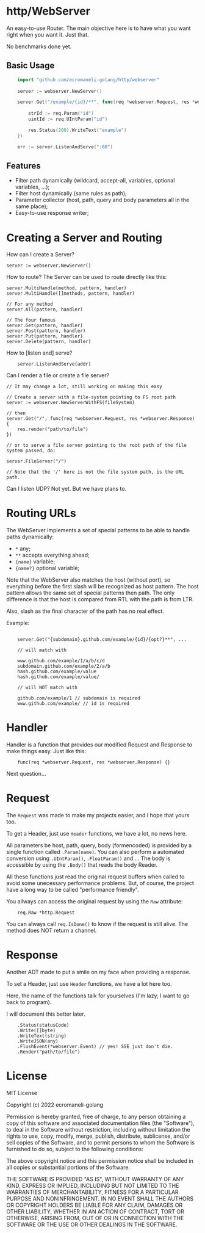 # http/WebServer
An easy-to-use Router. The main objective here is to have what you want right when you want it. Just that.

No benchmarks done yet.

## Basic Usage
```go
    import "github.com/ecromaneli-golang/http/webserver"
    
    server := webserver.NewServer()

    server.Get("/example/{id}/**", func(req *webserver.Request, res *webserver.Response) {
        
        strId := req.Param("id")
        uintId := req.UIntParam("id")

        res.Status(200).WriteText("example")
    })

    err := server.ListenAndServe(":80")
```

## Features

- Filter path dynamically (wildcard, accept-all, variables, optional variables, ...);
- Filter host dynamically (same rules as path);
- Parameter collector (host, path, query and body parameters all in the same place);
- Easy-to-use response writer;

# Creating a Server and Routing

How can I create a Server?
```golang
server := webserver.NewServer()
```

How to route? The Server can be used to route directly like this:
```golang
server.MultiHandle(method, pattern, handler)
server.MultiHandle([]methods, pattern, handler)

// For any method
server.All(pattern, handler)

// The four famous
server.Get(pattern, handler)
server.Post(pattern, handler)
server.Put(pattern, handler)
server.Delete(pattern, handler)
```

How to [listen and] serve?
```golang
    server.ListenAndServe(addr)
```

Can I render a file or create a file server?
```golang
// It may change a lot, still working on making this easy

// Create a server with a file-system pointing to FS root path
server := webserver.NewServerWithFS(fileSystem)

// then
server.Get("/", func(req *webserver.Request, res *webserver.Response) {
    res.render("path/to/file")
})

// or to serve a file server pointing to the root path of the file system passed, do:

server.FileServer("/")

// Note that the '/' here is not the file system path, is the URL path.
```

Can I listen UDP? Not yet. But we have plans to.

# Routing URLs

The WebServer implements a set of special patterns to be able to handle paths dynamically:

- `*` any;
- `**` accepts everything ahead;
- `{name}` variable;
- `{name?}` optional variable;

Note that the WebServer also matches the host (without port), so everything before the first slash will be recognized as host pattern. The host pattern allows the same set of special patterns then path. The only difference is that the host is compared from RTL with the path is from LTR.

Also, slash as the final character of the path has no real effect.

Example:

```golang

    server.Get("{subdomain}.github.com/example/{id}/{opt?}**", ...

    // will match with

    www.github.com/example/1/a/b/c/d
    subdomain.github.com/example/2/a/b
    hash.github.com/example/value
    hash.github.com/example/value/

    // will NOT match with

    github.com/example/1 // subdomain is required
    www.github.com/example/ // id is required

```

# Handler

Handler is a function that provides our modified Request and Response to make things easy. Just like this:

```golang
    func(req *webserver.Request, res *webserver.Response) {}
```

Next question...

# Request

The `Request` was made to make my projects easier, and I hope that yours too.

To get a Header, just use `Header` functions, we have a lot, no news here.

All parameters be host, path, query, body (formencoded) is provided by a single function called `.Param(name)`. You can also perform a automated conversion using `.UIntParam()`, `.FloatParam()` and ... The body is accessible by using the `.Body()` that reads the body Reader. 

All these functions just read the original request buffers when called to avoid some unecessary performance problems. But, of course, the project have a long way to be called "performance friendly".

You allways can access the original request by using the `Raw` attribute:
```golang
    req.Raw *http.Request
```

You can always call `req.IsDone()` to know if the request is still alive. The method does NOT return a channel.

# Response

Another ADT made to put a smile on my face when providing a response.

To set a Header, just use `Header` functions, we have a lot here too.

Here, the name of the functions talk for yourselves (I'm lazy, I want to go back to program).

I will document this better later.

```golang
    .Status(statusCode)
    .Write([]byte)
    .WriteText(string)
    .WriteJSON(any)
    .FlushEvent(*webserver.Event) // yes! SSE just don't die.
    .Render("path/to/file")
```

# License

MIT License

Copyright (c) 2022 ecromaneli-golang

Permission is hereby granted, free of charge, to any person obtaining a copy
of this software and associated documentation files (the "Software"), to deal
in the Software without restriction, including without limitation the rights
to use, copy, modify, merge, publish, distribute, sublicense, and/or sell
copies of the Software, and to permit persons to whom the Software is
furnished to do so, subject to the following conditions:

The above copyright notice and this permission notice shall be included in all
copies or substantial portions of the Software.

THE SOFTWARE IS PROVIDED "AS IS", WITHOUT WARRANTY OF ANY KIND, EXPRESS OR
IMPLIED, INCLUDING BUT NOT LIMITED TO THE WARRANTIES OF MERCHANTABILITY,
FITNESS FOR A PARTICULAR PURPOSE AND NONINFRINGEMENT. IN NO EVENT SHALL THE
AUTHORS OR COPYRIGHT HOLDERS BE LIABLE FOR ANY CLAIM, DAMAGES OR OTHER
LIABILITY, WHETHER IN AN ACTION OF CONTRACT, TORT OR OTHERWISE, ARISING FROM,
OUT OF OR IN CONNECTION WITH THE SOFTWARE OR THE USE OR OTHER DEALINGS IN THE
SOFTWARE.
